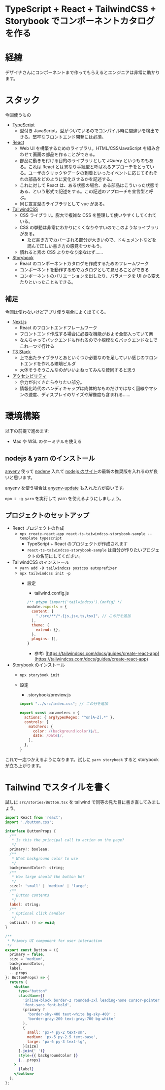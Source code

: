 # TypeScript + React + TailwindCSS + Storybook でコンポーネントカタログを作る
# 経緯

デザイナさんにコンポーネントまで作ってもらえるとエンジニアは非常に助かります。

# スタック

今回使うもの

- [TypeScript](https://www.typescriptlang.org/)
    - 型付き JavaScript。型がついているのでコンパイル時に間違いを検出できる。堅牢なフロントエンド開発には必須。
- [React](https://ja.reactjs.org/)
    - Web UI を構築するためのライブラリ。HTML/CSS/JavaScript を組み合わせて画面の部品を作ることができる。
    - 部品に動きを付ける目的のライブラリとして JQuery というものもある。これは React とは異なり手続型と呼ばれるアプローチをとっている。ユーザのクリックやデータの到着といったイベントに応じてそれぞれの部品をどのように変化させるかを記述する。
    - これに対して React は、ある状態の場合、ある部品はこういった状態である、という形式で記述をする。この記述のアプローチを宣言型と呼ぶ。
    - 同じ宣言型のライブラリとして vue がある。
- [TailwindCSS](https://tailwindcss.com/)
    - CSS ライブラリ。膨大で複雑な CSS を整理して使いやすくしてくれている。
    - CSS の挙動は非常にわかりにくくなりやすいのでこのようなライブラリがある。
        - ただ書き方でカバーされる部分が大きいので、ドキュメントなどを読んで正しい書き方の感覚をつかもう。
    - 慣れると素の CSS よりかなり楽なはず……
- [Storybook](https://storybook.js.org/docs/react/why-storybook)
    - React のコンポーネントカタログを作成するためのフレームワーク
    - コンポーネントを動作する形でカタログとして見せることができる
    - コンポーネントのバリエーションを出したり、パラメータを UI から変えたりといったこともできる。

## 補足

今回は使わないけどアプリ使う場合によく出てくる。

- [Next.js](https://nextjs.org/docs/getting-started)
    - React のフロントエンドフレームワーク
    - フロントエンド作成する場合に必要な機能がおよそ全部入っていて楽
    - なんちゃってバックエンドも作れるので小規模ならバックエンドなしでこれ一つで行ける
- [T3 Stack](https://github.com/t3-oss/create-t3-app)
    - 上で出たライブラリとあといくつか必要なのを足していい感じのフロントエンドを作れる環境ビルダ
    - 大体そうそうこんなのがいいよねってみんな賛同すると思う
- [アクセシビリティ](https://developer.mozilla.org/ja/docs/Learn/Accessibility)
    - 余力が出てきたらやりたい部分。
    - 情報化時代のハンディキャップは肉体的なものだけではなく回線やマシンの速度、ディスプレイのサイズや解像度も含まれる……

# 環境構築

以下の前提で進めます:

- Mac や WSL のターミナルを使える

## nodejs & yarn のインストール

[anyenv](https://github.com/anyenv/anyenv) 使って [nodenv](https://github.com/nodenv/nodenv) 入れて [nodejs のサイト](https://nodejs.org/ja/)の最新の推奨版を入れるのが良いと思います。

anyenv を使う場合は [anyenv-update](https://github.com/znz/anyenv-update) も入れた方が良いです。

`npm i -g yarn` を実行して yarn を使えるようにしましょう。

## プロジェクトのセットアップ

- React プロジェクトの作成
    - `npx create-react-app react-ts-taiwindcss-storybook-sample --template typescript`
        - TypeScript + React のプロジェクトが作成されます
        - `react-ts-taiwindcss-storybook-sample` は自分が作りたいプロジェクトの名前にしてください。
- TailwindCSS のインストール
    - `yarn add -D tailwindcss postcss autoprefixer`
    - `npx tailwindcss init -p`
        - 設定
            - tailwind.config.js
            
            ```jsx
            /** @type {import('tailwindcss').Config} */
            module.exports = {
              content: [
                "./src/**/*.{js,jsx,ts,tsx}", // この行を追加
              ],
              theme: {
                extend: {},
              },
              plugins: [],
            }
            ```
            
            - 参考: [https://tailwindcss.com/docs/guides/create-react-app](https://tailwindcss.com/docs/guides/create-react-app)
- Storybook のインストール
    - `npx storybook init`
    - 設定
        - .storybook/preview.js
        
        ```jsx
        import "../src/index.css"; // この行を追加
        
        export const parameters = {
          actions: { argTypesRegex: "^on[A-Z].*" },
          controls: {
            matchers: {
              color: /(background|color)$/i,
              date: /Date$/,
            },
          },
        }
        ```
        

これで一応つかえるようになります。試しに `yarn storybook` すると storybook が立ち上がります。

# Tailwind でスタイルを書く

試しに `src/stories/Button.tsx` を tailwind で同等の見た目に書き直してみましょう。

```jsx
import React from 'react';
import './button.css';

interface ButtonProps {
  /**
   * Is this the principal call to action on the page?
   */
  primary?: boolean;
  /**
   * What background color to use
   */
  backgroundColor?: string;
  /**
   * How large should the button be?
   */
  size?: 'small' | 'medium' | 'large';
  /**
   * Button contents
   */
  label: string;
  /**
   * Optional click handler
   */
  onClick?: () => void;
}

/**
 * Primary UI component for user interaction
 */
export const Button = ({
  primary = false,
  size = 'medium',
  backgroundColor,
  label,
  ...props
}: ButtonProps) => {
  return (
    <button
      type="button"
      className={[
        'inline-block border-2 rounded-3xl leading-none cursor-pointer',
        'font-sans font-bold',
        (primary ?
          'border-sky-400 text-white bg-sky-400' :
          'border-gray-200 text-gray-700 bg-white'
        ),
        {
          small: 'px-4 py-2 text-sm',
          medium: 'px-5 py-2.5 text-base',
          large: 'px-6 py-3 text-lg',
        }[size]
      ].join(' ')}
      style={{ backgroundColor }}
      {...props}
    >
      {label}
    </button>
  );
};
```